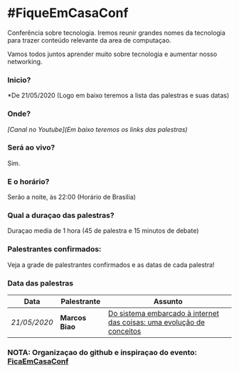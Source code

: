 # #FiqueEmCasaConf

Conferência sobre tecnologia. Iremos reunir grandes nomes da tecnologia para trazer conteúdo relevante da area de computaçao.

Vamos todos juntos aprender muito sobre tecnologia e aumentar nosso networking.

### Inicio?
*De 21/05/2020 (Logo em baixo teremos a lista das palestras e suas datas)

### Onde?
*[Canal no Youtube](Em baixo teremos os links das palestras)*

### Será ao vivo?
Sim.

### E o horário?
Serão a noite, às 22:00 (Horário de Brasília)

### Qual a duraçao das palestras?
Duraçao media de 1 hora (45 de palestra e 15 minutos de debate)

### Palestrantes confirmados:
Veja a grade de palestrantes confirmados e as datas de cada palestra!

### Data das palestras

Data | Palestrante | Assunto
--- | --- | ---
*21/05/2020* | **Marcos Biao** | <a href="https://www.youtube.com/watch?v=4WoH-DwXOJo" target="_blank">Do sistema embarcado à internet das coisas: uma evolução de conceitos</a>

 
### NOTA: Organizaçao do github e inspiraçao do evento: <a href="https://github.com/linuxtips/FiqueEmCasaConf" target="_blank">FicaEmCasaConf</a>
